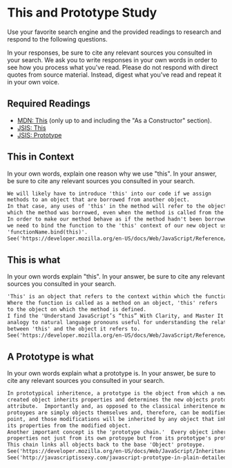 # This and Prototype Study

Use your favorite search engine and the provided readings to research and
respond to the following questions.

In your responses, be sure to cite any relevant sources you consulted in your
search. We ask you to write responses in your own words in order to see how you
process what you've read. Please do not respond with direct quotes from source
material. Instead, digest what you've read and repeat it in your own voice.

## Required Readings

-   [MDN: This](https://developer.mozilla.org/en-US/docs/Web/JavaScript/Reference/Operators/this)
(only up to and including the "As a Constructor" section).
-   [JSIS: This](http://javascriptissexy.com/understand-javascripts-this-with-clarity-and-master-it/)
-   [JSIS: Prototype](http://javascriptissexy.com/javascript-prototype-in-plain-detailed-language/)

## This in Context

In your own words, explain one reason why we use "this". In your answer, be
sure to cite any relevant sources you consulted in your search.


```md
We will likely have to introduce 'this' into our code if we assign
methods to an object that are borrowed from another object.
In that case, any uses of 'this' in the method will refer to the object from
which the method was borrowed, even when the method is called from the new object.
In order to make our method behave as if the method hadn't been borrowed,
we need to bind the function to the 'this' context of our new object using
'functionName.bind(this)'.
See('https://developer.mozilla.org/en-US/docs/Web/JavaScript/Reference/Operators/this')
```

## This is what

In your own words explain "this".  In your answer, be
sure to cite any relevant sources you consulted in your search.

```md
'This' is an object that refers to the context within which the function is called.
Where the function is called as a method on an object, 'this' refers
to the object on which the method is defined.
I find the 'Understand JavaScript’s “this” With Clarity, and Master It'
analogy to natural language pronouns useful for understanding the relationship
between 'this' and the object it refers to.
See('https://developer.mozilla.org/en-US/docs/Web/JavaScript/Reference/Operators/this')
```

## A Prototype is what

In your own words explain what a prototype is.  In your answer, be
sure to cite any relevant sources you consulted in your search.

```md
In prototypical inheritence, a prototype is the object from which a newly
created object inherits properties and determines the new objects prototype
attribute.  Importantly and, as opposed to the classical inheritence model, all
protoypes are simply objects themselves and, therefore, can be modified at any
point, and those modifications will be inherited by any object that inherits
its properties from the modified object.
Another important concept is the 'prototype chain.'  Every object inherits its
properties not just from its own protoype but from its prototype's prototype.
This chain links all objects back to the base 'Object' protoype.
See('https://developer.mozilla.org/en-US/docs/Web/JavaScript/Inheritance_and_the_prototype_chain')
See('http://javascriptissexy.com/javascript-prototype-in-plain-detailed-language/')
```

